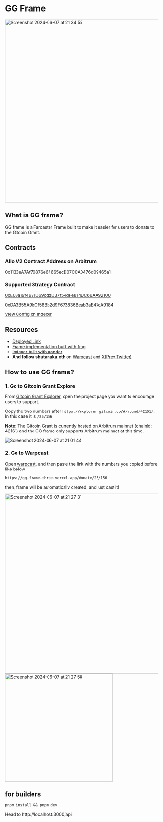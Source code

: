 # GG Frame

<img width="601" alt="Screenshot 2024-06-07 at 21 34 55" src="https://github.com/tnkshuuhei/gg-frame/assets/67859510/1ef11362-daea-4781-90a2-dd54e2315d0d">

## What is GG frame?

GG frame is a Farcaster Frame built to make it easier for users to donate to the Gitcoin Grant.

## Contracts

### Allo V2 Contract Address on Arbitrum

<a href="https://arbiscan.io/address/0x1133eA7Af70876e64665ecD07C0A0476d09465a1">0x1133eA7Af70876e64665ecD07C0A0476d09465a1</a>

### Supported Strategy Contract

<a href="https://arbiscan.io/address/0xE03a19f4921D69cddD37f54dFe814DC66AA92100">0xE03a19f4921D69cddD37f54dFe814DC66AA92100</a>

<a href="https://arbiscan.io/address/0xDA3B55A9bCf58Bb2d9F673836Beab3aE47cA9184">0xDA3B55A9bCf58Bb2d9F673836Beab3aE47cA9184</a>

<a href="https://github.com/tnkshuuhei/gg-frame-ponder/blob/main/ponder.config.ts">View Config on Indexer</a>

## Resources

- <a href="https://gg-frame-three.vercel.app">Deployed Link</a>
- <a href="https://github.com/tnkshuuhei/gg-frame">Frame implementation built with frog</a>
- <a href="https://github.com/tnkshuuhei/gg-frame-ponder">Indexer built with ponder</a>
- **And follow shutanaka.eth** on <span><a href="https://warpcast.com/shutanaka.eth">Warpcast</a></span> and <span><a href="https://x.com/shutanaka_jp">X(Prev Twitter)</a></span>

## How to use GG frame?

### 1. Go to Gitcoin Grant Explore

From <a href="https://explore.gitcoin.co/">Gitcoin Grant Explorer</a>, open the project page you want to encourage users to support.

Copy the two numbers after `https://explorer.gitcoin.co/#/round/42161/`. In this case it is `/25/156`

**Note:** The Gitcoin Grant is currently hosted on Arbitrum mainnet (chainId: 42161) and the GG frame only supports Arbitrum mainnet at this time.

![Screenshot 2024-06-07 at 21 01 44](https://github.com/tnkshuuhei/gg-frame/assets/67859510/572a42b3-17ca-4da8-8c1f-11caad5d45a6)

### 2. Go to Warpcast

Open <a href="https://warpcast.com">warpcast</a>, and then paste the link with the numbers you copied before like below

`https://gg-frame-three.vercel.app/donate/25/156`

then, frame will be automatically created, and just cast it!

<img width="590" alt="Screenshot 2024-06-07 at 21 27 31" src="https://github.com/tnkshuuhei/gg-frame/assets/67859510/c7bccf18-136e-423f-b12a-618062e06f85">

<img width="354" alt="Screenshot 2024-06-07 at 21 27 58" src="https://github.com/tnkshuuhei/gg-frame/assets/67859510/d6f4c3a1-191d-4ae3-9f06-81a2f837431e">

## for builders

```
pnpm install && pnpm dev
```

Head to http://localhost:3000/api
